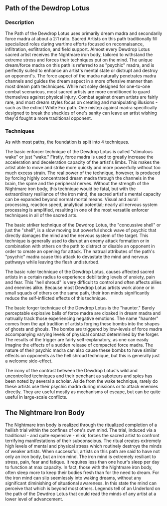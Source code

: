 ## Path of the Dewdrop Lotus

### Description

The Path of the Dewdrop Lotus uses primarily dream madra and secondarily force madra at about a 2:1 ratio.
Sacred Artists on this path traditionally fill specialized roles during wartime efforts focused on reconnaisance, infiltration, exfiltration, and field support.
Almost every Dewdrop Lotus sacred artist receives the Nightmare iron body, tailored to withstand the extreme stress and forces their techniques put on the mind.
The unique dream/force madra on this path is referred to as "psychic" madra, and is perfectly suited to enhance an artist's mental state or distrupt and destroy an opponent's.
The force aspect of the madra naturally penetrates madra channels and guides the dream aspect in a more offensive manner than most dream path techniques.
While not soley designed for one-to-one combat scenarious, most sacred artists are more conditioned to guard themselves against physical injury.
Combat against dream artists are fairly rare, and most dream styles focus on creating and manipulating illusions - such as the extinct White Fox path.
One mistep against madra specifically designed to break the shackles of one's sanity can leave an artist wishing they'd fought a more traditional opponent.

### Techniques

As with most paths, the foundation is split into 4 techniques.

The basic enforcer technique of the Dewdrop Lotus is called "stimulous wake" or just "wake."
Firstly, force madra is used to greatly increase the acceleration and deceleration capacity of the artist's limbs.
This makes the artist able to move and strike more quickly and more powerfully without too much excess strain.
The real power of the technique, however, is produced by forcing highly concentrated dream madra through the channels in the brain, the spine and the peripheral nerves.
Without the strength of the Nightmare iron body, this technique would be fatal, but with the extraordinary resiliance of the iron mind, the sacred artist's mental capacity can be expanded beyond normal mortal means.
Visual and aural processing, reaction speed, analytical potential; nearly all nervous system processing is amplified, resulting in one of the most versatile enforcer techniques in all of the sacred arts.

The basic striker technique of the Dewdrop Lotus, the "concussive shell" or just the "shell", is a slow moving but powerful shock wave of psychic that directly damages the mind and the nervous system of the target.
This technique is generally used to disrupt an enemy attack formation or in combination with others on the path to distract or disable an opponent in order to create an opening for attack.
The natrual attributes of the path's "psychic" madra cause this attack to devastate the mind and nervous pathways while leaving the flesh undisturbed.

The basic ruler technique of the Dewdrop Lotus, causes affected sacred artists in a certain radius to experience debilitating levels of anxiety, pain and fear.
This "hell shroud" is very difficult to control and often affects allies and enemies alike.
Because most Dewdrop Lotus artists work alone or in small squads of others on the same path, their iron minds significantly reduce the self-inflicted effects of this technique.

The basic forger technique of the Dewdrop Lotus is the "haunter."
Barely perceptable explosive balls of force madra are cloaked in dream madra and natrually track those experiencing negative emotions.
The name "haunter" comes from the apt tradition of artists forging these bombs into the shapes of ghosts and ghouls.
The bombs are triggered by low-levels of force madra accompanying varying levels of physical contact determined by the forger.
The results of the trigger are fairly self-explanatory, as one can easily imagine the effects of a sudden release of compacted force madra.
The nature of their psychic madra can also cause these bombs to have similar effects on opponents as the hell shroud technique, but this is generally just a welcome side-effect.

The irony of the contrast between the Dewdrop Lotus's wild and uncontrolled techniques and their penchant as saboteurs and spies has been noted by several a scholar.
Aside from the wake technique, rarely do these artists use their psychic madra during missions or to attack enemies directly.
They are useful mostly as mechanisms of escape, but can be quite useful in large-scale conflicts.

## The Nightmare Iron Body

The Nightmare iron body is realized through the ritualized completion of a hellish trial within the confines of one's own mind.
The trial, induced via a traditional - and quite expensive - elixir, forces the sacred artist to confront terrifying manifestations of their subconscious.
The ritual creates extremely high levels of mental and physical stress which routinely destroys the minds of weaker artists.
When successful, artists on this path are said to have not only an iron body, but an iron mind.
The iron mind is extremely resiliant to stress, pain, fear and fatique.
It requires less than one hour's sleep per day to function at max capacity.
In fact, those with the Nightmare iron body, often sleep more to keep their bodies fresh than for the need to dream.
For the iron mind can slip seemlessly into waking dreams, without any significant diminishing of situational awareness.
In this state the mind can perceive that which is beyond most others.
Legends tell of an Underlord on the path of the Dewdrop Lotus that could read the minds of any artist at a lower level of advancement.
